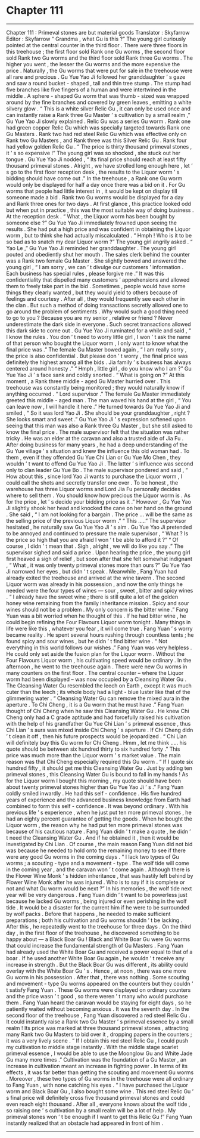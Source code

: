 
# Chapter 111


---

Chapter 111 : Primeval stones are but material goods
Translator :
Skyfarrow
Editor :
Skyfarrow
“ Grandma , what Gu is this ?” The young girl curiously pointed at the central counter in the third floor .
There were three floors in this treehouse ; the first floor sold Rank one Gu worms , the second floor sold Rank two Gu worms and the third floor sold Rank three Gu worms .
The higher you went , the lesser the Gu worms and the more expensive the price .
Naturally , the Gu worms that were put for sale in the treehouse were all rare and precious .
Gu Yue Yao Ji followed her granddaughter ’ s gaze and saw a round bucket - shaped , tall and thin tree stump . The stump had five branches like five fingers of a human and were intertwined in the middle .
A sphere - shaped Gu worm that was thumb - sized was wrapped around by the fine branches and covered by green leaves , emitting a white silvery glow .
“ This is a white silver Relic Gu , it can only be used once and can instantly raise a Rank three Gu Master ’ s cultivation by a small realm ,” Gu Yue Yao Ji slowly explained .
Relic Gu was a series Gu worm .
Rank one had green copper Relic Gu which was specially targeted towards Rank one Gu Masters . Rank two had red steel Relic Gu which was effective only on Rank two Gu Masters , and Rank three was this Silver Relic Gu .
Rank four had yellow golden Relic Gu .
“ The price is thirty thousand primeval stones , it ’ s so expensive !” The young girl was so shocked , she stuck out her tongue .
Gu Yue Yao Ji nodded , “ Its final price should reach at least fifty thousand primeval stones . Alright , we have strolled long enough here , let ’ s go to the first floor reception desk , the results to the Liquor worm ’ s bidding should have come out .”
In the treehouse , a Rank one Gu worm would only be displayed for half a day once there was a bid on it . For Gu worms that people had little interest in , it would be kept on display till someone made a bid .
Rank two Gu worms would be displayed for a day and Rank three ones for two days .
At first glance , this practice looked odd but when put in practice , this was the most suitable way of doing business .
At the reception desk .
“ What , the Liquor worm has been bought by someone else ?” Gu Yue Yao Ji immediately frowned upon seeing the results . She had put a high price and was confident in obtaining the Liquor worm , but to think she had actually miscalculated .
“ Hmph ! Who is it to be so bad as to snatch my dear Liquor worm ?” The young girl angrily asked .
“ Yao Le ,” Gu Yue Yao Ji reminded her granddaughter .
The young girl pouted and obediently shut her mouth .
The sales clerk behind the counter was a Rank two female Gu Master . She slightly bowed and answered the young girl , “ I am sorry , we can ’ t divulge our customers ’ information . Each business has special rules , please forgive me .”
It was this confidentiality that dispelled many customers ’ apprehensions and allowed them to freely take part in the bid .
Sometimes , people would have some things they clearly wanted , but they would yield to others because of feelings and courtesy . After all , they would frequently see each other in the clan .
But such a method of doing transactions secretly allowed one to go around the problem of sentiments .
Why would such a good thing need to go to you ? Because you are my senior , relative or friend ?
Never underestimate the dark side in everyone .
Such secret transactions allowed this dark side to come out .
Gu Yue Yao Ji ruminated for a while and said , “ I know the rules . You don ’ t need to worry little girl , I won ’ t ask the name of that person who bought the Liquor worm , I only want to know what the final price was .”
The female Gu Master bowed again , “ I am really sorry , the price is also confidential . But please don ’ t worry , the final price was definitely the highest among all the bids . Jia family ’ s business has always centered around honesty .”
“ Hmph , little girl , do you know who I am ?” Gu Yue Yao Ji ’ s face sank and coldly snorted .
“ What is going on ?” At this moment , a Rank three middle - aged Gu Master hurried over .
This treehouse was constantly being monitored ; they would naturally know if anything occurred .
“ Lord supervisor .” The female Gu Master immediately greeted this middle - aged man .
The man waved his hand at the girl , “ You can leave now , I will handle it here .”
He turned towards Gu Yue Yao Ji and smiled , “ So it was lord Yao Ji . She should be your granddaughter , right ? She looks smart and sweet .”
Gu Yue Yao Ji ’ s expression softened upon seeing that this man was also a Rank three Gu Master , but she still asked to know the final price .
The male supervisor felt that the situation was rather tricky .
He was an elder at the caravan and also a trusted aide of Jia Fu . After doing business for many years , he had a deep understanding of the Gu Yue village ’ s situation and knew the influence this old woman had .
To them , even if they offended Gu Yue Chi Lian or Gu Yue Mo Chen , they wouldn ’ t want to offend Gu Yue Yao Ji . The latter ’ s influence was second only to clan leader Gu Yue Bo .
The male supervisor pondered and said , “ How about this , since lord Yao Ji wants to purchase the Liquor worm , I could call the shots and secretly transfer one over . To be honest , the warehouse has three Liquor worms and Lord Jia Fu personally decides where to sell them . You should know how precious the Liquor worm is . As for the price , let ’ s decide your bidding price as it .”
However , Gu Yue Yao Ji slightly shook her head and knocked the cane on her hand on the ground .
She said , “ I am not looking for a bargain . The price … will be the same as the selling price of the previous Liquor worm .”
“ This …..” The supervisor hesitated , he naturally saw Gu Yue Yao Ji ’ s aim .
Gu Yue Yao Ji pretended to be annoyed and continued to pressure the male supervisor , “ What ? Is the price so high that you are afraid I won ’ t be able to afford it ?”
“ Of course , I didn ’ t mean that . Sigh , alright , we will do like you say .” The supervisor sighed and said a price .
Upon hearing the price , the young girl first heaved a sigh of relief , but soon after that she felt somewhat indignant , “ What , it was only twenty primeval stones more than ours ?”
Gu Yue Yao Ji narrowed her eyes , but didn ’ t speak .
Meanwhile , Fang Yuan had already exited the treehouse and arrived at the wine tavern .
The second Liquor worm was already in his possession , and now the only things he needed were the four types of wines — sour , sweet , bitter and spicy wines .
“ I already have the sweet wine ; there is still quite a lot of the golden honey wine remaining from the family inheritance mission . Spicy and sour wines should not be a problem . My only concern is the bitter wine .” Fang Yuan was a bit worried when he thought of this .
If he had bitter wine , he could begin refining the Four Flavours Liquor worm tonight .
Many things in life were like this , whatever you fear , it will come true .
Fang Yuan ’ s worry became reality . He spent several hours rushing through countless tents ; he found spicy and sour wines , but he didn ’ t find bitter wine .
“ Not everything in this world follows our wishes .” Fang Yuan was very helpless . He could only set aside the fusion plan for the Liquor worm .
Without the Four Flavours Liquor worm , his cultivating speed would be ordinary .
In the afternoon , he went to the treehouse again .
There were new Gu worms in many counters on the first floor .
The central counter – where the Liquor worm had been displayed – was now occupied by a Cleansing Water Gu .
The Cleansing Water Gu resembled the leech on Earth , except it was much cuter than the leech ; its whole body had a light - blue luster like that of the glimmering water .
“ Cleansing Water Gu can remove the mixed aura in the aperture . To Chi Cheng , it is a Gu worm that he must have .” Fang Yuan thought of Chi Cheng when he saw this Cleansing Water Gu .
He knew Chi Cheng only had a C grade aptitude and had forcefully raised his cultivation with the help of his grandfather Gu Yue Chi Lian ’ s primeval essence , thus Chi Lian ’ s aura was mixed inside Chi Cheng ’ s aperture . If Chi Cheng didn ’ t clean it off , then his future prospects would be jeopardized .
“ Chi Lian will definitely buy this Gu worm for Chi Cheng . Hmm , let me think ….. his quote should be between six hundred thirty to six hundred forty .”
This price was much more than the Liquor worm ’ s market value . The main reason was that Chi Cheng especially required this Gu worm .
“ If I quote six hundred fifty , it should get me this Cleansing Water Gu . Just by adding ten primeval stones , this Cleansing Water Gu is bound to fall in my hands ! As for the Liquor worm I bought this morning , my quote should have been about twenty primeval stones higher than Gu Yue Yao Ji ’ s .” Fang Yuan coldly smiled inwardly .
He had this self - confidence .
His five hundred years of experience and the advanced business knowledge from Earth had combined to form this self - confidence . It was beyond ordinary .
With his previous life ’ s experience , when he just put ten more primeval stones , he had an eighty percent guarantee of getting the goods . When he bought the Liquor worm , the reason why he had put ten more primeval stones was because of his cautious nature .
Fang Yuan didn ’ t make a quote , he didn ’ t need the Cleansing Water Gu . And if he obtained it , then it would be investigated by Chi Lian . Of course , the main reason Fang Yuan did not bid was because he needed to hold onto the remaining money to see if there were any good Gu worms in the coming days .
“ I lack two types of Gu worms ; a scouting - type and a movement - type . The wolf tide will come in the coming year , and the caravan won ’ t come again . Although there is the Flower Wine Monk ’ s hidden inheritance , that was hastily left behind by Flower Wine Monk after he was injured . Who is to say if it is complete or not and what Gu worm would be next ?”
In his memories , the wolf tide next year will be very dangerous . Fang Yuan didn ’ t want to be powerless just because he lacked Gu worms , being injured or even perishing in the wolf tide .
It would be a disaster for the current him if he were to be surrounded by wolf packs .
Before that happens , he needed to make sufficient preparations ; both his cultivation and Gu worms shouldn ’ t be lacking .
After this , he repeatedly went to the treehouse for three days .
On the third day , in the first floor of the treehouse , he discovered something to be happy about — a Black Boar Gu !
Black and White Boar Gu were Gu worms that could increase the fundamental strength of Gu Masters . Fang Yuan had already used the White Boar Gu and received a power equal to that of a boar . If he used another White Boar Gu again , he wouldn ’ t receive any increase in strength . But the Black Boar Gu was different , its ability could overlay with the White Boar Gu ’ s .
Hence , at noon , there was one more Gu worm in his possession .
After that , there was nothing .
Some scouting and movement - type Gu worms appeared on the counters but they couldn ’ t satisfy Fang Yuan .
These Gu worms were displayed on ordinary counters and the price wasn ’ t good , so there weren ’ t many who would purchase them . Fang Yuan heard the caravan would be staying for eight days , so he patiently waited without becoming anxious .
It was the seventh day .
In the second floor of the treehouse , Fang Yuan discovered a red steel Relic Gu .
It could instantly raise a Rank two Gu Master ’ s primeval essence by a small realm !
Its price was marked at three thousand primeval stones , attracting many Rank two Gu Masters to bid over it , dropping papers in the counters ; it was a very lively scene .
“ If I obtain this red steel Relic Gu , I could push my cultivation to middle stage instantly . With the middle stage scarlet primeval essence , I would be able to use the Moonglow Gu and White Jade Gu many more times .”
Cultivation was the foundation of a Gu Master , an increase in cultivation meant an increase in fighting power . In terms of its effects , it was far better than getting the scouting and movement Gu worms .
Moreover , these two types of Gu worms in the treehouse were all ordinary to Fang Yuan , with none catching his eyes .
“ I have purchased the Liquor worm and Black Boar Gu , I also bought some wine . This red steel Relic Gu ’ s final price will definitely cross five thousand primeval stones and could even reach eight thousand . After all , everyone knows about the wolf tide , so raising one ’ s cultivation by a small realm will be a lot of help . My primeval stones won ’ t be enough if I want to get this Relic Gu !”
Fang Yuan instantly realized that an obstacle had appeared in front of him .

---

